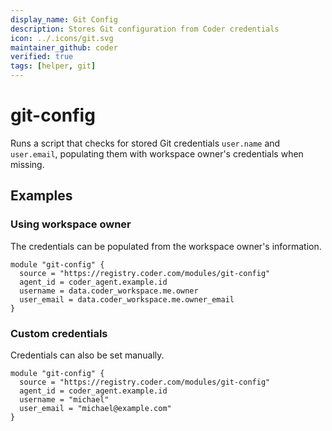 ```yaml
---
display_name: Git Config
description: Stores Git configuration from Coder credentials
icon: ../.icons/git.svg
maintainer_github: coder
verified: true
tags: [helper, git]
---
```


# git-config

Runs a script that checks for stored Git credentials `user.name` and `user.email`, populating them with workspace owner's credentials when missing.

## Examples

### Using workspace owner

The credentials can be populated from the workspace owner's information.

```hcl
module "git-config" {
  source = "https://registry.coder.com/modules/git-config"
  agent_id = coder_agent.example.id
  username = data.coder_workspace.me.owner
  user_email = data.coder_workspace.me.owner_email
}
```

### Custom credentials

Credentials can also be set manually.

```hcl
module "git-config" {
  source = "https://registry.coder.com/modules/git-config"
  agent_id = coder_agent.example.id
  username = "michael"
  user_email = "michael@example.com"
}
```
